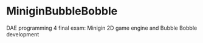 # MiniginBubbleBobble
DAE programming 4 final exam: Minigin 2D game engine and Bubble Bobble development
